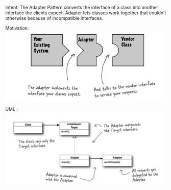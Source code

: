 Intent: The Adapter Pattern converts the interface of a class into another interface the clients expect. Adapter lets classes work together that couldn’t otherwise because of incompatible interfaces.

Motivation: 
<img src='./Logic.png'></img>

UML : 
<img src='./UML.png'></img>
